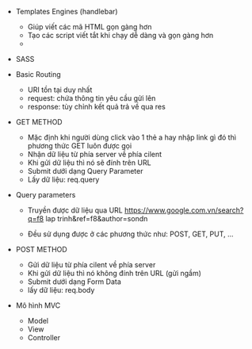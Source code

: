 - Templates Engines (handlebar)
    + Giúp viết các mã HTML gọn gàng hơn
    + Tạo các script viết tắt khi chạy dễ dàng và gọn gàng hơn
    + 
- SASS 

- Basic Routing
    + URI tồn tại duy nhất
    + request: chứa thông tin yêu cầu gửi lên
    + response: tùy chỉnh kết quả trả về qua res

- GET METHOD
    + Mặc định khi người dùng click vào 1 thẻ a hay nhập link gì đó thì phương thức GET luôn được gọi
    + Nhận dữ liệu từ phía server về phía cilent
    + Khi gửi dữ liệu thì nó sẽ đính trên URL
    + Submit dưới dạng Query Parameter
    + Lấy dữ liệu: req.query

- Query parameters
    + Truyền được dữ liệu qua URL
    https://www.google.com.vn/search?q=f8 lap trinh&ref=f8&author=sondn

    + Đều sử dụng được ở các phương thức như: POST, GET, PUT, ...

- POST METHOD
    + Gửi dữ liệu từ phía cilent về phía server
    + Khi gửi dữ liệu thì nó không đính trên URL (gửi ngầm)
    + Submit dưới dạng Form Data
    + lấy dữ liệu: req.body

- Mô hình MVC
    + Model
    + View
    + Controller